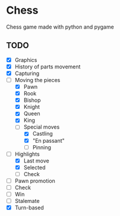 # Chess
Chess game made with python and pygame

## TODO

- [x] Graphics
- [x] History of parts movement
- [x] Capturing
- [ ] Moving the pieces
  - [x] Pawn
  - [x] Rook
  - [x] Bishop
  - [x] Knight
  - [x] Queen
  - [x] King
  - [ ] Special moves
    - [x] Castling 
    - [x] "En passant"
    - [ ] Pinning
- [ ] Highlights
  - [x] Last move
  - [x] Selected
  - [ ] Check
- [ ] Pawn promotion
- [ ] Check
- [ ] Win
- [ ] Stalemate
- [x] Turn-based